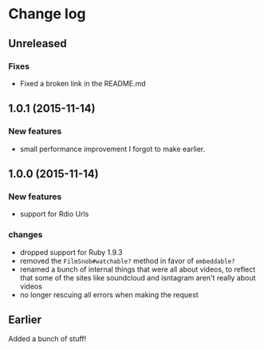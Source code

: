 # Change log

## Unreleased

### Fixes

* Fixed a broken link in the README.md

## 1.0.1 (2015-11-14)

### New features

* small performance improvement I forgot to make earlier.

## 1.0.0 (2015-11-14)

### New features

* support for Rdio Urls

### changes

* dropped support for Ruby 1.9.3
* removed the `FilmSnob#watchable?` method in favor of `embeddable?`
* renamed a bunch of internal things that were all about videos, to reflect that
  some of the sites like soundcloud and isntagram aren't really about videos
* no longer rescuing all errors when making the request

## Earlier

Added a bunch of stuff!
